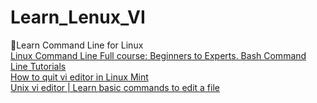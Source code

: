 # Learn_Lenux_VI
🐙Learn Command Line for Linux<br>
[Linux Command Line Full course: Beginners to Experts. Bash Command Line Tutorials](https://www.youtube.com/watch?v=2PGnYjbYuUo)<br>
[How to quit vi editor in Linux Mint](https://www.youtube.com/watch?v=N2ucRai4iJE)<br>
[Unix vi editor | Learn basic commands to edit a file](https://www.youtube.com/watch?v=spkZFkSH5bU)<br>
[]()<br>
[]()<br>
[]()<br>
[]()<br>
[]()<br>


